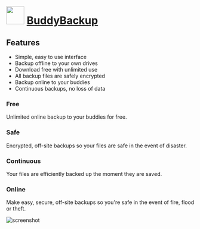 ﻿# <img src="https://cdn.jsdelivr.net/gh/chtof/chocolatey-packages/manual/buddybackup/buddybackup.png" width="48" height="48"/> [BuddyBackup](https://chocolatey.org/packages/buddybackup)

## Features
- Simple, easy to use interface
- Backup offline to your own drives
- Download free with unlimited use
- All backup files are safely encrypted
- Backup online to your buddies
- Continuous backups, no loss of data

### Free
Unlimited online backup to your buddies for free.

### Safe
Encrypted, off-site backups so your files are safe in the event of disaster.

### Continuous
Your files are efficiently backed up the moment they are saved.

### Online
Make easy, secure, off-site backups so you're safe in the event of fire, flood or theft.

![screenshot](https://cdn.jsdelivr.net/gh/chtof/chocolatey-packages/manual/buddybackup/screenshot.png)